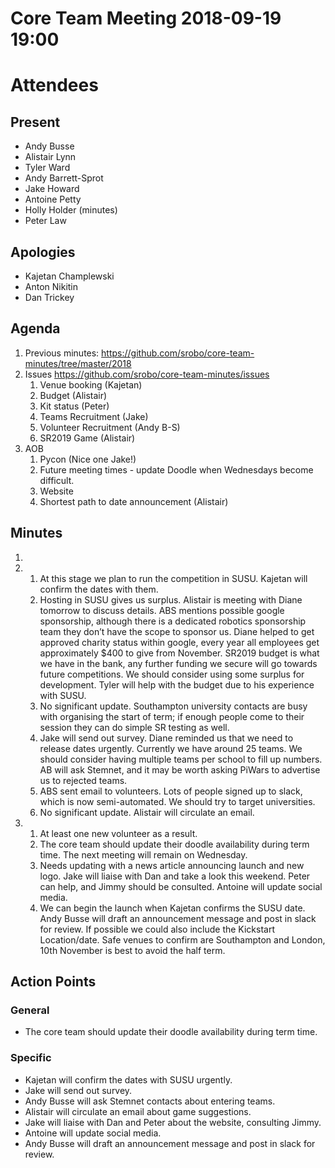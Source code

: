 # Core Team Meeting 2018-09-19 19:00

# Attendees
## Present
- Andy Busse
- Alistair Lynn
- Tyler Ward
- Andy Barrett-Sprot
- Jake Howard
- Antoine Petty
- Holly Holder (minutes)
- Peter Law
## Apologies
- Kajetan Champlewski
- Anton Nikitin
- Dan Trickey

## Agenda
1. Previous minutes: https://github.com/srobo/core-team-minutes/tree/master/2018
2. Issues https://github.com/srobo/core-team-minutes/issues
	1. Venue booking (Kajetan)
	2. Budget (Alistair)
	3. Kit status (Peter)
	4. Teams Recruitment (Jake)
	5. Volunteer Recruitment (Andy B-S)
	6. SR2019 Game (Alistair)
3. AOB
	1. Pycon (Nice one Jake!)
	2. Future meeting times - update Doodle when Wednesdays become difficult.
	3. Website
	4. Shortest path to date announcement (Alistair)

## Minutes
1.
2.
	1. At this stage we plan to run the competition in SUSU. Kajetan will confirm the dates with them.
	2. Hosting in SUSU gives us surplus. Alistair is meeting with Diane tomorrow to discuss details. ABS mentions possible google sponsorship, although there is a dedicated robotics sponsorship team they don’t have the scope to sponsor us. Diane helped to get approved charity status within google, every year all employees get approximately $400 to give from November. SR2019 budget is what we have in the bank, any further funding we secure will go towards future competitions. We should consider using some surplus for development. Tyler will help with the budget due to his experience with SUSU.
	3. No significant update. Southampton university contacts are busy with organising the start of term; if enough people come to their session they can do simple SR testing as well.
	4. Jake will send out survey. Diane reminded us that we need to release dates urgently. Currently we have around 25 teams. We should consider having multiple teams per school to fill up numbers. AB will ask Stemnet, and it may be worth asking PiWars to advertise us to rejected teams.
	5. ABS sent email to volunteers. Lots of people signed up to slack, which is now semi-automated. We should try to target universities.
	6. No significant update. Alistair will circulate an email.
3.
	1. At least one new volunteer as a result.
	2. The core team should update their doodle availability during term time. The next meeting will remain on Wednesday.
	3. Needs updating with a news article announcing launch and new logo. Jake will liaise with Dan and take a look this weekend. Peter can help, and Jimmy should be consulted. Antoine will update social media.
	4. We can begin the launch when Kajetan confirms the SUSU date. Andy Busse will draft an announcement message and post in slack for review. If possible we could also include the Kickstart Location/date. Safe venues to confirm are Southampton and London, 10th November is best to avoid the half term.

## Action Points

### General
- The core team should update their doodle availability during term time.

### Specific
- Kajetan will confirm the dates with SUSU urgently.
- Jake will send out survey.
- Andy Busse will ask Stemnet contacts about entering teams.
- Alistair will circulate an email about game suggestions.
- Jake will liaise with Dan and Peter about the website, consulting Jimmy.
- Antoine will update social media.
- Andy Busse will draft an announcement message and post in slack for review.

